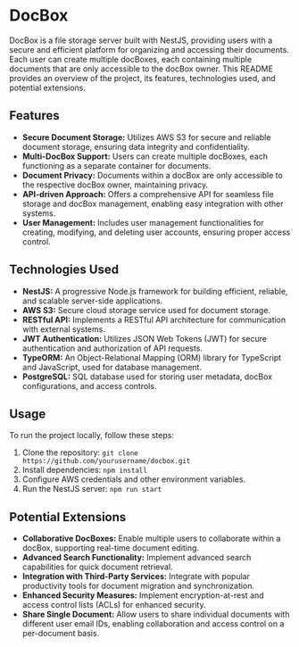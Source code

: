 # DocBox

DocBox is a file storage server built with NestJS, providing users with a secure and efficient platform for organizing and accessing their documents. Each user can create multiple docBoxes, each containing multiple documents that are only accessible to the docBox owner. This README provides an overview of the project, its features, technologies used, and potential extensions.

## Features

- **Secure Document Storage:** Utilizes AWS S3 for secure and reliable document storage, ensuring data integrity and confidentiality.
- **Multi-DocBox Support:** Users can create multiple docBoxes, each functioning as a separate container for documents.
- **Document Privacy:** Documents within a docBox are only accessible to the respective docBox owner, maintaining privacy.
- **API-driven Approach:** Offers a comprehensive API for seamless file storage and docBox management, enabling easy integration with other systems.
- **User Management:** Includes user management functionalities for creating, modifying, and deleting user accounts, ensuring proper access control.

## Technologies Used

- **NestJS:** A progressive Node.js framework for building efficient, reliable, and scalable server-side applications.
- **AWS S3:** Secure cloud storage service used for document storage.
- **RESTful API:** Implements a RESTful API architecture for communication with external systems.
- **JWT Authentication:** Utilizes JSON Web Tokens (JWT) for secure authentication and authorization of API requests.
- **TypeORM:** An Object-Relational Mapping (ORM) library for TypeScript and JavaScript, used for database management.
- **PostgreSQL:** SQL database used for storing user metadata, docBox configurations, and access controls.

## Usage

To run the project locally, follow these steps:

1. Clone the repository: `git clone https://github.com/yourusername/docbox.git`
2. Install dependencies: `npm install`
3. Configure AWS credentials and other environment variables.
4. Run the NestJS server: `npm run start`

## Potential Extensions

- **Collaborative DocBoxes:** Enable multiple users to collaborate within a docBox, supporting real-time document editing.
- **Advanced Search Functionality:** Implement advanced search capabilities for quick document retrieval.
- **Integration with Third-Party Services:** Integrate with popular productivity tools for document migration and synchronization.
- **Enhanced Security Measures:** Implement encryption-at-rest and access control lists (ACLs) for enhanced security.
- **Share Single Document:** Allow users to share individual documents with different user email IDs, enabling collaboration and access control on a per-document basis.
